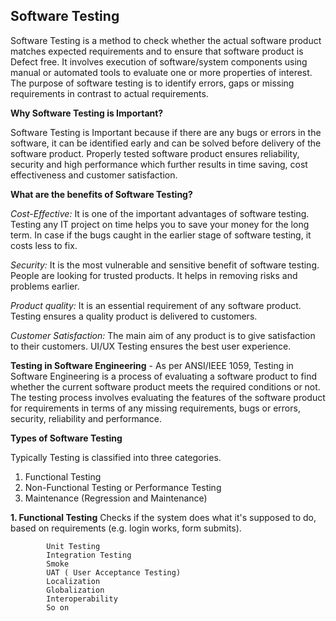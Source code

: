 ## **Software Testing**


Software Testing is a method to check whether the actual software product matches expected requirements and to ensure that software product is Defect free. It involves execution of software/system components using manual or automated tools to evaluate one or more properties of interest. The purpose of software testing is to identify errors, gaps or missing requirements in contrast to actual requirements.

**Why Software Testing is Important?**

Software Testing is Important because if there are any bugs or errors in the software, it can be identified early and can be solved before delivery of the software product. Properly tested software product ensures reliability, security and high performance which further results in time saving, cost effectiveness and customer satisfaction.

**What are the benefits of Software Testing?**

*Cost-Effective:* It is one of the important advantages of software testing. Testing any IT project on time helps you to save your money for the long term. In case if the bugs caught in the earlier stage of software testing, it costs less to fix.

*Security:* It is the most vulnerable and sensitive benefit of software testing. People are looking for trusted products. It helps in removing risks and problems earlier.

*Product quality:* It is an essential requirement of any software product. Testing ensures a quality product is delivered to customers.

*Customer Satisfaction:* The main aim of any product is to give satisfaction to their customers. UI/UX Testing ensures the best user experience.

**Testing in Software Engineering**  - As per ANSI/IEEE 1059, Testing in Software Engineering is a process of evaluating a software product to find whether the current software product meets the required conditions or not. The testing process involves evaluating the features of the software product for requirements in terms of any missing requirements, bugs or errors, security, reliability and performance.

**Types of Software Testing**

Typically Testing is classified into three categories.

1. Functional Testing
2. Non-Functional Testing or Performance Testing
3. Maintenance (Regression and Maintenance)


**1. Functional Testing**
    Checks if the system does what it's supposed to do, based on requirements (e.g. login works, form submits).

            Unit Testing
            Integration Testing
            Smoke
            UAT ( User Acceptance Testing)
            Localization
            Globalization
            Interoperability
            So on